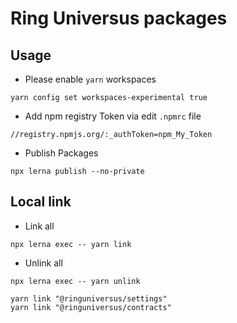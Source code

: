 # Ring Universus packages

## Usage

- Please enable `yarn` workspaces

```shell
yarn config set workspaces-experimental true
```

- Add npm registry Token via edit `.npmrc` file

```shell
//registry.npmjs.org/:_authToken=npm_My_Token
```

- Publish Packages

```shell
npx lerna publish --no-private
```

## Local link

- Link all

```shell
npx lerna exec -- yarn link
```

- Unlink all

```shell
npx lerna exec -- yarn unlink
```

```shell
yarn link "@ringuniversus/settings"
yarn link "@ringuniversus/contracts"
```
